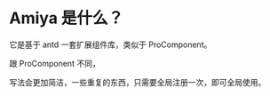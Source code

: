 # Amiya 是什么？

它是基于 antd 一套扩展组件库，类似于 ProComponent。

跟 ProComponent 不同，

写法会更加简洁，一些重复的东西，只需要全局注册一次，即可全局使用。
